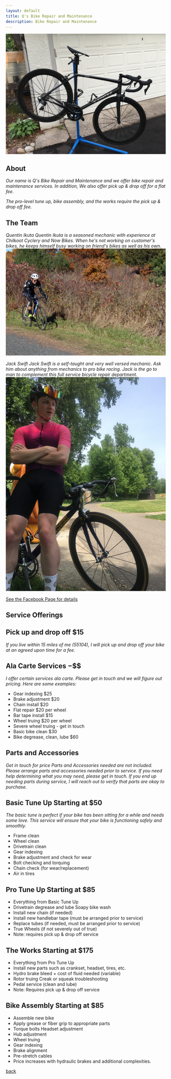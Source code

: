 ```yaml
---
layout: default
title: Q's Bike Repair and Maintenance
description: Bike Repair and Maintenance
---
```

_![](IMG_5667.JPG)_
## About
_Our name is Q's Bike Repair and Maintenance and we offer bike repair and maintenance services. In addition, We also offer pick up & drop off for a flat fee._

_The pro-level tune up, bike assembly, and the works require the pick up & drop off fee._

## The Team
_Quentin Ikuta_
_Quentin Ikuta is a seasoned mechanic with experience at Chilkoot Cyclery and Now Bikes. When he's not working on customer's bikes, he keeps himself busy working on friend's bikes as well as his own._
_![](Q-pic.JPG)_

_Jack Swift_
_Jack Swift is a self-taught and very well versed mechanic. Ask him about anything from mechanics to pro bike racing. Jack is the go to man to complement this full service bicycle repair department._ 
_![](Jack-pic.JPG)_

 <a href="https://www.facebook.com/Qs-Bike-Repair-103711121461207/services/?view_public_for=103711121461207&ref=page_internal">See the Facebook Page for details</a>

## Service Offerings
## Pick up and drop off $15
_If you live within 15 miles of me (55104), I will pick up and drop off your bike at an agreed upon time for a fee._

## Ala Carte Services $-$$$
_I offer certain services ala carte. Please get in touch and we will figure out pricing. Here are some examples:_
* Gear indexing $25
* Brake adjustment $20
* Chain install $20
* Flat repair $20 per wheel
* Bar tape install $15
* Wheel truing $20 per wheel
* Severe wheel truing - get in touch
* Basic bike clean $30
* Bike degrease, clean, lube $60


## Parts and Accessories
_Get in touch for price_
_Parts and Accessories needed are not included. Please arrange parts and accessories needed prior to service. If you need help determining what you may need, please get in touch. If you end up needing parts during service, I will reach out to verify that parts are okay to purchase._


## Basic Tune Up Starting at $50
_The basic tune is perfect if your bike has been sitting for a while and needs some love. This service will ensure that your bike is functioning safely and smoothly._
* Frame clean
* Wheel clean
* Drivetrain clean
* Gear indexing
* Brake adjustment and check for wear
* Bolt checking and torquing
* Chain check (for wear/replacement)
* Air in tires


## Pro Tune Up Starting at $85
* Everything from Basic Tune Up
* Drivetrain degrease and lube Soapy bike wash
* Install new chain (if needed)
* Install new handlebar tape (must be arranged prior to service)
* Replace tubes (if needed, must be arranged prior to service)
* True Wheels (if not severely out of true)
* Note: requires pick up & drop off service


## The Works Starting at $175
* Everything from Pro Tune Up
* Install new parts such as crankset, headset, tires, etc.
* Hydro brake bleed + cost of fluid needed (variable)
* Rotor truing Creak or squeak troubleshooting
* Pedal service (clean and lube)
* Note: Requires pick up & drop off service


## Bike Assembly Starting at $85
* Assemble new bike
* Apply grease or fiber grip to appropriate parts
* Torque bolts Headset adjustment
* Hub adjustment
* Wheel truing
* Gear indexing
* Brake alignment
* Pre-stretch cables
* Price increases with hydraulic brakes and additional complexities.


[back](./)
